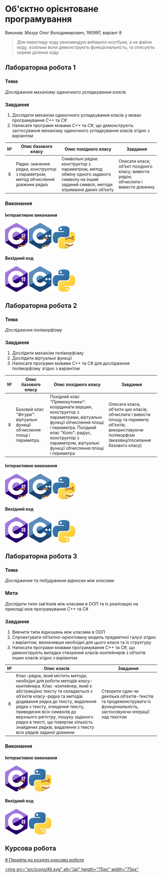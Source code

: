# Об'єктно орієнтоване програмування
Виконав: *Мазур Олег Володимирович*, 190997, варіант 8
> Для перегляду коду рекомендую вибирати ноутбуки, а не файли коду, оскільки вони демонструють функціональність, та описують окремі ділянки коду

## Лабораторна робота 1
### Тема 
*Дослідження механізму одиночного успадкування класів*
### Завдання
1. Дослідити механізм одиночного успадкування класів у мовах програмування *С++* та *С#*
2. Написати програми мовами *С++* та *С#*, що демонструють застосування механізму одиночного
успадкування класів згідно з варіантом

|№    |Опис базового класу|Опис похідного класу|Завдання|
|:---:|-------------------|--------------------|--------|
|8    |Рядки: значення рядка, конструктор з параметром, метод обчислення довжини рядка|Символьні рядки: конструктор з параметром, метод обміну одного заданого символу на інший заданий символ, методи отримання даних об’єкту|Описати класи, об’єкт похідного класу; вивести рядок; обчислити і вивести довжину|
### Виконання
#### Інтерактивне виконання
  
[<img src="src/icons/c-sharp-nb.svg" alt="C# notebook" heigth="75px" width="75px">](Notebooks/1irst/C_Sharp.ipynb) 
[<img src="src/icons/c-plusplus-nb.svg" alt="C++ notebook" heigth="75px" width="75px">](Notebooks/1irst/C_PlusPlus.ipynb) 
[<img src="src/icons/python-nb.svg" alt="Python notebook" heigth="75px" width="75px">](Notebooks/1irst/Python.ipynb)
#### Вихідний код
  
[<img src="src/icons/c-sharp.svg" alt="C#" heigth="75px" width="75px">](1irst/C_Sharp/C_Sharp/Program.cs) 
[<img src="src/icons/c-plusplus.svg" alt="C++" heigth="75px" width="75px">](1irst/C++/main.cpp) 
[<img src="src/icons/python.svg" alt="Python" heigth="75px" width="75px">](1irst/Python/main.py)
## Лабораторна робота 2
### Тема 
*Дослідження поліморфізму*
### Завдання
1. Дослідити механізм поліморфізму
2. Дослідити віртуальні функції
3. Написати програми мовами С++ та С# для дослідження поліморфізму згідно з варіантом  

|№    |Опис базового класу|Опис похідного класу|Завдання|
|:---:|-------------------|--------------------|--------|
|8    |Базовий клас *"Фігури"*: віртуальні функції обчислення площі і периметра.|Похідний клас *"Прямокутники"*: координати вершин, конструктор з параметрами, віртуальні функції обчислення площі і периметра. Похідний клас "Коло": радіус, конструктор з параметром, віртуальні функції обчислення площі і периметра|Описати класи, об’єкти цих класів; обчислити і вивести площу та периметр об’єктів, використовуючи поліморфізм (вказівну/посилання базового класу)|
#### Інтерактивне виконання
  
[<img src="src/icons/c-sharp-nb.svg" alt="C# notebook" heigth="75px" width="75px">](Notebooks/2econd/C_Sharp.ipynb) 
[<img src="src/icons/c-plusplus-nb.svg" alt="C++ notebook" heigth="75px" width="75px">](Notebooks/2econd/C_PlusPlus.ipynb) 
[<img src="src/icons/python-nb.svg" alt="Python notebook" heigth="75px" width="75px">](Notebooks/2econd/Python.ipynb)
#### Вихідний код
  
[<img src="src/icons/c-sharp.svg" alt="C#" heigth="75px" width="75px">](2econd/c_Sharp/c_Sharp/Program.cs) 
[<img src="src/icons/c-plusplus.svg" alt="C++" heigth="75px" width="75px">](2econd/C++/main.cpp) 
[<img src="src/icons/python.svg" alt="Python" heigth="75px" width="75px">](2econd/Python/main.py)  
## Лабораторна робота 3
### Тема 
*Дослідження та побудування відносин між класами*
### Мета
Дослідити типи зав’язків між класами в ООП та їх реалізацію на прикладі мов програмування *С++* та *С#*
### Завдання
1. Вивчити типи відношень між класами в ООП
2. Спроектувати об’єктно-орієнтовану модель предметної галузі згідно з варіантом, визначивши
необхідні для цього класи та їх структуру
3. Написати програми мовами програмування С++ та С#, що демонструють випадки створення
класів-контейнерів з об’єктів інших класів згідно з варіантом    

|№    |Опис класів|Завдання|
|:---:|-----------|--------|
|8    |Клас-рядок, який містить методи, необхідні для роботи методів класу-контейнера. Клас-контейнер, який є абстракцією тексту та складається з об’єктів класу-рядка та методів додавання рядка до тексту, видалення рядка з тексту, очищення тексту, приведення всіх символів до верхнього регістру, пошуку заданого рядка в тексті, що повертає кількість знайдених рядків, видалення з тексту всіх рядків заданої довжини|Створити один чи декілька об’єктів-текстів та продемонструвати їх функціональність, застосовуючи операції над текстом|
### Виконання
#### Інтерактивне виконання
  
[<img src="src/icons/c-sharp-nb.svg" alt="C# notebook" heigth="75px" width="75px">](Notebooks/3hird/C_Sharp.ipynb) 
[<img src="src/icons/python-nb.svg" alt="Python notebook" heigth="75px" width="75px">](Notebooks/3hird/Python.ipynb)
#### Вихідний код
  
[<img src="src/icons/c-sharp.svg" alt="C#" heigth="75px" width="75px">](3hird/C_Sharp/C_Sharp/Program.cs) 
[<img src="src/icons/python.svg" alt="Python" heigth="75px" width="75px">](3hird/Python/main.py)    
## Курсова робота

[# Перейти до розділу *курсова робота*](Notebooks/4ourth/Main.ipynb)

[<img src="src/icons/All.svg" alt="Jaj" heigth="75px" width="75px" ](Notebooks/4ourth/Main.ipynb)
